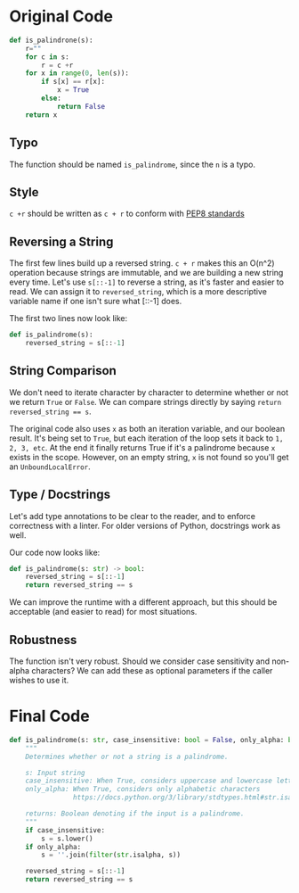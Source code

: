 # Original Code
```python
def is_palindrone(s):
    r=""
    for c in s:
        r = c +r
    for x in range(0, len(s)):
        if s[x] == r[x]:
            x = True
        else:
            return False
    return x
```

##  Typo
The function should be named `is_palindrome`, since the `n` is a typo.


## Style
`c +r` should be written as `c + r` to conform with [PEP8 standards](https://www.python.org/dev/peps/pep-0008/#other-recommendations)


## Reversing a String
The first few lines build up a reversed string. `c + r` makes this an O(n^2) operation because strings are immutable, and we are building a new string every time. Let's use `s[::-1]` to reverse a string, as it's faster and easier to read. We can assign it to `reversed_string`, which is a more descriptive variable name if one isn't sure what [::-1] does.

The first two lines now look like:

```python
def is_palindrome(s):
    reversed_string = s[::-1]
```

## String Comparison
We don't need to iterate character by character to determine whether or not we return `True` or `False`. We can compare strings directly by saying `return reversed_string == s`.


The original code also uses `x` as both an iteration variable, and our boolean result. It's being set to `True`, but each iteration of the loop sets it back to `1, 2, 3, etc`. At the end it finally returns True if it's a palindrome because `x` exists in the scope. However, on an empty string, `x` is not found so you'll get an `UnboundLocalError`.


## Type / Docstrings
Let's add type annotations to be clear to the reader, and to enforce correctness with a linter. For older versions of Python, docstrings work as well.

Our code now looks like:

```python
def is_palindrome(s: str) -> bool:
    reversed_string = s[::-1]
    return reversed_string == s
```

We can improve the runtime with a different approach, but this should be acceptable (and easier to read) for most situations.

## Robustness
The function isn't very robust. Should we consider case sensitivity and non-alpha characters? We can add these as optional parameters if the caller wishes to use it.

# Final Code
```python
def is_palindrome(s: str, case_insensitive: bool = False, only_alpha: bool = False) -> bool:
    """
    Determines whether or not a string is a palindrome.

    s: Input string
    case_insensitive: When True, considers uppercase and lowercase letters as the same.
    only_alpha: When True, considers only alphabetic characters
                https://docs.python.org/3/library/stdtypes.html#str.isalpha

    returns: Boolean denoting if the input is a palindrome.
    """
    if case_insensitive:
        s = s.lower()
    if only_alpha:
        s = ''.join(filter(str.isalpha, s))

    reversed_string = s[::-1]
    return reversed_string == s
```